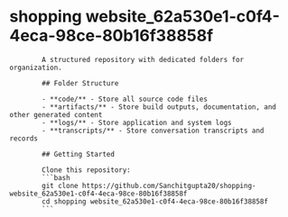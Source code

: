 # shopping website_62a530e1-c0f4-4eca-98ce-80b16f38858f
            A structured repository with dedicated folders for organization.

            ## Folder Structure

            - **code/** - Store all source code files
            - **artifacts/** - Store build outputs, documentation, and other generated content
            - **logs/** - Store application and system logs
            - **transcripts/** - Store conversation transcripts and records

            ## Getting Started

            Clone this repository:
            ```bash
            git clone https://github.com/Sanchitgupta20/shopping-website_62a530e1-c0f4-4eca-98ce-80b16f38858f
            cd shopping website_62a530e1-c0f4-4eca-98ce-80b16f38858f
            ```
            